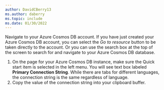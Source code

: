 ```yaml
---
author: DavidCBerry13
ms.author: daberry
ms.topic: include
ms.date: 01/30/2022
---
```

Navigate to your Azure Cosmos DB account. If you have just created your Azure Cosmos DB account, you can select the *Go to resource* button to be taken directly to the account. Or you can use the search box at the top of the screen to search for and navigate to your Azure Cosmos DB database.

1. On the page for your Azure Cosmos DB instance, make sure the Quick start item is selected in the left menu. You will see text box labeled **Primary Connection String**. While there are tabs for different languages, the connection string is the same regardless of language.
2. Copy the value of the connection string into your clipboard buffer.
